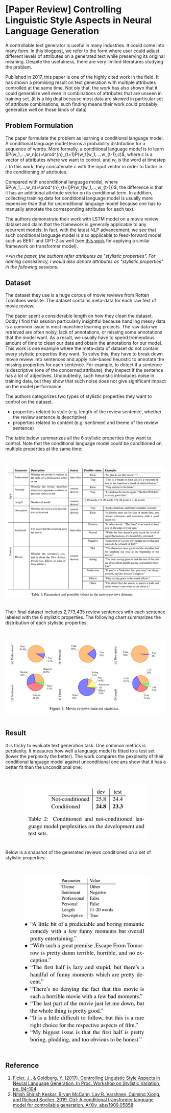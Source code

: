 # [Paper Review] Controlling Linguistic Style Aspects in Neural Language Generation

A controllable text generator is useful in many industries. It could come into many form. In this blogpost, we refer to the form where user could adjust different levels of attributes on a generated text while preserving its original meaning. Despite the usefulness, there are very limited literatures studying the problem. 

Published in 2017, this paper is one of the highly cited work in the field. It has shown a promising result on text generation with multiple attributes controlled at the same time. Not oly that, the work has also shown that it could generalize well even in combinations of attributes that are unseen in training set. (it is a big deal because most data are skewed in particular set of attribute combinations, such finding means their work could probably generalize well on those kinds of data)

## Problem Formulation
The paper formulate the problem as learning a conditional language model. A conditional language model learns a probability distribution for a sequence of words. More formally, a conditional language model is to learn $P(w_1,...,w_n|c)=\prod^{n}_{t=1}P(w_t|w_1,...,w_{t-1},c)$, where $c$ is a vector of attributes where we want to control, and $w_i$ is the word at timestep $i$. In this work, they concatenate $c$ with the input vector in order to factor in the conditioning of attributes.

Compared with unconditional language model, where $P(w_1,...,w_n)=\prod^{n}_{t=1}P(w_t|w_1,...,w_{t-1})$, the difference is that it has an additional attribute vector on its conditional term. In addition, collecting training data for conditional language model is usually more expensive than that for unconditional language model because one has to manually annotate the corresponding attributes for each text.

The authors demonstrate their work with LSTM model on a movie review dataset and claim that the framework is generally applicable to any recurrent models. In fact, with the latest NLP advancement, we see that such conditional language model is also applicable to feed-forward model such as BERT and GPT-2 as well (see [this work](https://arxiv.org/pdf/1707.02633.pdf) for applying a similar framework on transformer model).  

_**In the paper, the authors refer attributes as "stylistic properties". For naming consistency, I would also denote attributes as "stylistic properties" in the following sessions._

## Dataset
The dataset they use is a huge corpus of movie reviews from Rotten Tomatoes website. The dataset contains meta-data for each raw text of movie review. 

The paper spent a considerable length on how they clean the dataset. Oddly I find this session particularly insightful because handling messy data is a common issue in most manchine learning projects. The raw data we retrieved are often noisy, lack of annotations, or missing some annotations that the model want. As a result, we usually have to spend tremendous amount of time to clean our data and obtain the annotations for our model. This work is one example where the meta-data of dataset do not contain every stylistic properties they want. To solve this, they have to break down movie review into sentences and apply rule-based heuristic to annotate the missing properties for each sentence. For example, to detect if a sentence is descriptive (one of the concerned attribute), they inspect if the sentence has a lot of adjectives. Undoubtedly, such heuristic introduces noise in training data, but they show that such noise does not give significant impact on the model performance.

The authors categorizes two types of stylistic properties they want to control on the dataset. 
- properties related to style (e.g. length of the review sentence, whether the review sentence is descriptive)
- properties related to content (e.g. sentiment and theme of the review sentence)

The table below summarizes all the 6 stylistic properties they want to control. Note that the conditional language model could be conditioned on multiple properties at the same time: 

</br></br>
![properties-list](/images/2020-06-09-Controling_Linguistic_Style_Aspects/attribute_table.jpg)
</br></br>

Their final dataset includes 2,773,435 review sentences with each sentence labeled with the 6 stylistic properties. The following chart summarizes the distribution of each stylistic properties:

</br></br>
![properties-distribution](/images/2020-06-09-Controling_Linguistic_Style_Aspects/attribute_distribution.jpg)
</br></br>

## Result
It is tricky to evaluate text generation task. One common metrics is perplexity. It measures how well a language model is fitted to a test set (lower the perplexity the better). The work compares the pexplexity of their conditional language model against unconditional one ans show that it has a better fit than the unconditional one:

</br></br>
<span style="display:block;text-align:center">
![perplexity](/images/2020-06-09-Controling_Linguistic_Style_Aspects/perplexity.jpg)
</span>
</br>

Below is a snapshot of the generated reviews conditioned on a set of stylistic properties:

</br></br>
<span style="display:block;text-align:center">
![generated](/images/2020-06-09-Controling_Linguistic_Style_Aspects/generated.jpg)
</span>
</br>

## Reference
1. [Ficler, J., & Goldberg, Y. (2017). Controlling Linguistic Style Aspects in Neural Language Generation. In Proc. Workshop on Stylistic Variation, pp. 94–104](https://arxiv.org/pdf/1707.02633.pdf)
2. [Nitish Shirish Keskar, Bryan McCann, Lav R. Varshney, Caiming Xiong, and Richard Socher. 2019.
Ctrl: A conditional transformer language model for
controllable generation. ArXiv, abs/1909.05858](https://arxiv.org/pdf/1707.02633.pdf)